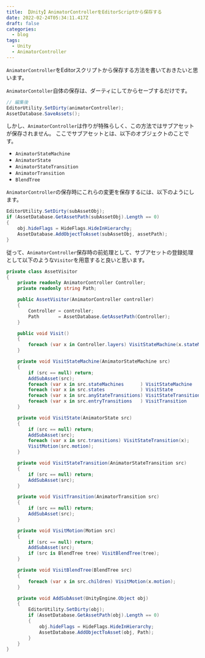 ```yaml
---
title: 【Unity】AnimatorControllerをEditorScriptから保存する
date: 2022-02-24T05:34:11.417Z
draft: false
categories:
  - blog
tags:
  - Unity
  - AnimatorController
---
```

`AnimatorController`をEditorスクリプトから保存する方法を書いておきたいと思います。

`AnimatorContoller`自体の保存は、ダーティにしてからセーブするだけです。

```csharp
// 編集後
EditorUtility.SetDirty(animatorController);
AssetDatabase.SaveAssets();
```

しかし、`AnimatorController`は作りが特殊らしく、この方法ではサブアセットが保存されません。
ここでサブアセットとは、以下のオブジェクトのことです。

- `AnimatorStateMachine`
- `AnimatorState`
- `AnimatorStateTransition`
- `AnimatorTransition`
- `BlendTree`

`AnimatorController`の保存時にこれらの変更を保存するには、以下のようにします。

```csharp
EditorUtility.SetDirty(subAssetObj);
if (AssetDatabase.GetAssetPath(subAssetObj).Length == 0)
{
    obj.hideFlags = HideFlags.HideInHierarchy;
    AssetDatabase.AddObjectToAsset(subAssetObj, assetPath);
}
```

従って、`AnimatorController`保存時の前処理として、サブアセットの登録処理として以下のような`Visitor`を用意すると良いと思います。

```csharp
private class AssetVisitor
{
    private readonly AnimatorController Controller;
    private readonly string Path;

    public AssetVisitor(AnimatorController controller)
    {
        Controller = controller;
        Path       = AssetDatabase.GetAssetPath(Controller);
    }

    public void Visit()
    {
        foreach (var x in Controller.layers) VisitStateMachine(x.stateMachine);
    }

    private void VisitStateMachine(AnimatorStateMachine src)
    {
        if (src == null) return;
        AddSubAsset(src);
        foreach (var x in src.stateMachines      ) VisitStateMachine   (x.stateMachine);
        foreach (var x in src.states             ) VisitState          (x.state);
        foreach (var x in src.anyStateTransitions) VisitStateTransition(x);
        foreach (var x in src.entryTransitions   ) VisitTransition     (x);
    }

    private void VisitState(AnimatorState src)
    {
        if (src == null) return;
        AddSubAsset(src);
        foreach (var x in src.transitions) VisitStateTransition(x);
        VisitMotion(src.motion);
    }

    private void VisitStateTransition(AnimatorStateTransition src)
    {
        if (src == null) return;
        AddSubAsset(src);
    }

    private void VisitTransition(AnimatorTransition src)
    {
        if (src == null) return;
        AddSubAsset(src);
    }

    private void VisitMotion(Motion src)
    {
        if (src == null) return;
        AddSubAsset(src);
        if (src is BlendTree tree) VisitBlendTree(tree);
    }

    private void VisitBlendTree(BlendTree src)
    {
        foreach (var x in src.children) VisitMotion(x.motion);
    }

    private void AddSubAsset(UnityEngine.Object obj)
    {
        EditorUtility.SetDirty(obj);
        if (AssetDatabase.GetAssetPath(obj).Length == 0)
        {
            obj.hideFlags = HideFlags.HideInHierarchy;
            AssetDatabase.AddObjectToAsset(obj, Path);
        }
    }
}
```